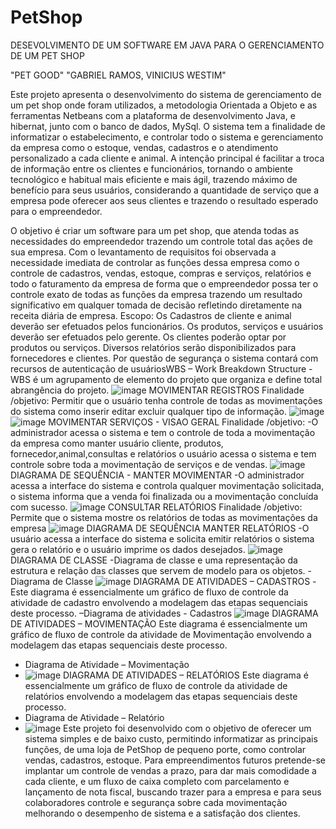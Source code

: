 # PetShop
DESEVOLVIMENTO DE UM SOFTWARE EM JAVA PARA O GERENCIAMENTO DE UM PET SHOP 

"PET GOOD"
"GABRIEL RAMOS, VINICIUS WESTIM"

Este projeto apresenta o desenvolvimento do sistema de gerenciamento de um pet shop onde foram utilizados, a metodologia Orientada a Objeto e as ferramentas Netbeans com a plataforma de desenvolvimento Java, e hibernat, junto com o banco de dados, MySql. O sistema tem a finalidade de informatizar o estabelecimento, e controlar todo o sistema e gerenciamento da empresa como o estoque, vendas, cadastros e o atendimento personalizado a cada cliente e animal. A intenção principal é facilitar a troca de informação entre os clientes e funcionários, tornando o ambiente tecnológico e habitual mais eficiente e mais ágil, trazendo máximo de benefício para seus usuários, considerando a quantidade de serviço que a empresa pode oferecer aos seus clientes e trazendo o resultado esperado para o empreendedor.

O objetivo é criar um software para um pet shop, que atenda todas as necessidades do empreendedor trazendo um controle total das ações de sua empresa. Com o levantamento de requisitos foi observada a necessidade imediata de controlar as funções dessa empresa como o controle de cadastros, vendas, estoque, compras e serviços, relatórios e todo o faturamento da empresa de forma que o empreendedor possa ter o controle exato de todas as funções da empresa trazendo um resultado significativo em qualquer tomada de decisão refletindo diretamente na receita diária de empresa.
Escopo:
Os Cadastros de cliente e animal deverão ser efetuados pelos funcionários.
Os produtos, serviços e usuários deverão ser efetuados pelo gerente.
Os clientes poderão optar por produtos ou serviços.
Diversos relatórios serão disponibilizados para fornecedores e clientes.
Por questão de segurança o sistema contará com recursos de autenticação de
usuáriosWBS – Work Breakdown Structure
-WBS é um agrupamento de elemento do projeto que organiza e define total
abrangência do projeto.
![image](https://user-images.githubusercontent.com/51009664/204096952-d3d67491-b179-4cc9-9ad7-6ced96c322c0.png)
MOVIMENTAR REGISTROS
Finalidade /objetivo:
Permitir que o usuário tenha controle de todas as movimentações do sistema como
inserir editar excluir qualquer tipo de informação.
![image](https://user-images.githubusercontent.com/51009664/204097021-a829ca13-c0c8-44de-9e31-80d28b502548.png)
![image](https://user-images.githubusercontent.com/51009664/204097114-fc666fcf-b940-47b5-81fa-f500ae91b549.png)
MOVIMENTAR SERVIÇOS - VISAO GERAL
Finalidade /objetivo:
-O administrador acessa o sistema e tem o controle de toda a movimentação da
empresa como manter usuário cliente, produtos, fornecedor,animal,consultas e
relatórios o usuário acessa o sistema e tem controle sobre toda a movimentação de
serviços e de vendas.
![image](https://user-images.githubusercontent.com/51009664/204097183-a467a0c3-188d-4eb1-8b3c-fb5bd5c9ae8c.png)
DIAGRAMA DE SEQUÊNCIA - MANTER MOVIMENTAR
-O administrador acessa a interface do sistema e controla qualquer movimentação
solicitada, o sistema informa que a venda foi finalizada ou a movimentação
concluída com sucesso.
![image](https://user-images.githubusercontent.com/51009664/204097252-dbea6ec5-bc0c-438f-b844-f57abfe817cc.png)
CONSULTAR RELATÓRIOS
Finalidade /objetivo:
Permite que o sistema mostre os relatórios de todas as movimentações da empresa 
![image](https://user-images.githubusercontent.com/51009664/204097262-6ac56160-7951-4573-a02b-11d25fa6c7f1.png)
DIAGRAMA DE SEQUÊNCIA MANTER RELATÓRIOS
-O usuário acessa a interface do sistema e solicita emitir relatórios o sistema gera o
relatório e o usuário imprime os dados desejados.
![image](https://user-images.githubusercontent.com/51009664/204097278-d2979a60-ac73-465a-b711-92c1b999c473.png)
DIAGRAMA DE CLASSE
-Diagrama de classe e uma representação da estrutura e relação das classes que
servem de modelo para os objetos.
-Diagrama de Classe
![image](https://user-images.githubusercontent.com/51009664/204097300-8e20d0b0-e698-4e10-aa1c-9ae977776667.png)
DIAGRAMA DE ATIVIDADES – CADASTROS
-Este diagrama é essencialmente um gráfico de fluxo de controle da atividade de
cadastro envolvendo a modelagem das etapas sequenciais deste processo.
–Diagrama de atividades - Cadastros
![image](https://user-images.githubusercontent.com/51009664/204097367-072f347c-c5a1-463f-b568-71209144c199.png)
DIAGRAMA DE ATIVIDADES – MOVIMENTAÇÃO
Este diagrama é essencialmente um gráfico de fluxo de controle da atividade de
Movimentação envolvendo a modelagem das etapas sequenciais deste processo.
- Diagrama de Atividade – Movimentação
- ![image](https://user-images.githubusercontent.com/51009664/204097384-ee62c37e-4e66-40d3-a9a9-b6a4a8283f44.png)
DIAGRAMA DE ATIVIDADES – RELATÓRIOS
Este diagrama é essencialmente um gráfico de fluxo de controle da atividade de
relatórios envolvendo a modelagem das etapas sequenciais deste processo.
- Diagrama de Atividade – Relatório
- ![image](https://user-images.githubusercontent.com/51009664/204097394-611de39d-c21b-4d73-a2a6-a70af892ba19.png)
Este projeto foi desenvolvido com o objetivo de oferecer um sistema simples e de baixo custo, permitindo informatizar as principais funções, de uma loja de PetShop de pequeno porte, como controlar vendas, cadastros, estoque.
Para empreendimentos futuros pretende-se implantar um controle de vendas a prazo, para dar mais comodidade a cada cliente, e um fluxo de caixa completo com parcelamento e lançamento de nota fiscal, buscando trazer para a empresa e para seus colaboradores controle e segurança sobre cada movimentação melhorando o desempenho de sistema e a satisfação dos clientes.
